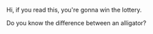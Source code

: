 Hi, if you read this, you're gonna win the lottery.

Do you know the difference between an alligator?
